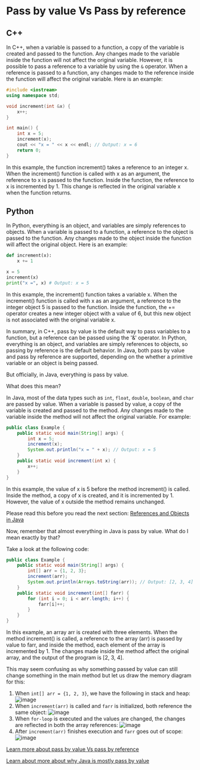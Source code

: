 # Pass by value Vs Pass by reference

## C++
In C++, when a variable is passed to a function, a copy of the variable is created and passed to the function. Any changes made to the variable inside the function will not affect the original variable. However, it is possible to pass a reference to a variable by using the `&` operator. When a reference is passed to a function, any changes made to the reference inside the function will affect the original variable. Here is an example:

```c++
#include <iostream>
using namespace std;

void increment(int &x) {
    x++;
}

int main() {
    int x = 5;
    increment(x);
    cout << "x = " << x << endl; // Output: x = 6
    return 0;
}
```
In this example, the function increment() takes a reference to an integer x. When the increment() function is called with x as an argument, the reference to x is passed to the function. Inside the function, the reference to x is incremented by 1. This change is reflected in the original variable x when the function returns.

## Python
In Python, everything is an object, and variables are simply references to objects. When a variable is passed to a function, a reference to the object is passed to the function. Any changes made to the object inside the function will affect the original object. Here is an example:

```py
def increment(x):
    x += 1

x = 5
increment(x)
print("x =", x) # Output: x = 5
```
In this example, the increment() function takes a variable x. When the increment() function is called with x as an argument, a reference to the integer object 5 is passed to the function. Inside the function, the += operator creates a new integer object with a value of 6, but this new object is not associated with the original variable x.

In summary, in C++, pass by value is the default way to pass variables to a function, but a reference can be passed using the '&' operator. In Python, everything is an object, and variables are simply references to objects, so passing by reference is the default behavior. In Java, both pass by value and pass by reference are supported, depending on the whether a primitive variable or an object is being passed.

But officially, in Java, everything is pass by value.

What does this mean?

In Java, most of the data types such as `int`, `float`, `double`, `boolean`, and `char` are passed by value. When a variable is passed by value, a copy of the variable is created and passed to the method. Any changes made to the variable inside the method will not affect the original variable. For example:

```java
public class Example {
    public static void main(String[] args) {
        int x = 5;
        increment(x);
        System.out.println("x = " + x); // Output: x = 5
    }
    public static void increment(int x) {
        x++;
    }
}
```
In this example, the value of x is 5 before the method increment() is called. Inside the method, a copy of x is created, and it is incremented by 1. However, the value of x outside the method remains unchanged.

Please read this before you read the next section: [References and Objects in Java](RefAndObj.md)

Now, remember that almost everything in Java is pass by value. What do I mean exactly by that?

Take a look at the following code:

```java
public class Example {
    public static void main(String[] args) {
        int[] arr = {1, 2, 3};
        increment(arr);
        System.out.println(Arrays.toString(arr)); // Output: [2, 3, 4]
    }
    public static void increment(int[] farr) {
        for (int i = 0; i < arr.length; i++) {
            farr[i]++;
        }
    }
}
```
In this example, an array arr is created with three elements. When the method increment() is called, a reference to the array (arr) is passed by value to farr, and inside the method, each element of the array is incremented by 1. The changes made inside the method affect the original array, and the output of the program is [2, 3, 4].

This may seem confusing as why something passed by value can still change something in the main method but let us draw the memory diagram for this:
1. When `int[] arr = {1, 2, 3}`, we have the following in stack and heap:
![image](https://user-images.githubusercontent.com/45400093/230513465-2a4013c7-7ab5-40c8-b638-1741905cee14.png)
2. When `increment(arr)` is called and `farr` is initialized, both reference the same object:
![image](https://user-images.githubusercontent.com/45400093/230513856-39c786d1-2fd7-439a-bf52-917e09bac635.png)
3. When `for-loop` is executed and the values are changed, the changes are reflected in both the array references:
![image](https://user-images.githubusercontent.com/45400093/230513417-dbd83ac9-c3b1-427d-ad58-43061a514e91.png)
4. After `increment(arr)` finishes execution and `farr` goes out of scope:
![image](https://user-images.githubusercontent.com/45400093/230513523-8ac5fdce-b442-4886-8432-dee480a28d39.png)


[Learn more about pass by value Vs pass by reference](https://stackoverflow.com/questions/373419/whats-the-difference-between-passing-by-reference-vs-passing-by-value/430958#430958)

[Learn about more about why Java is mostly pass by value](https://stackoverflow.com/questions/40480/is-java-pass-by-reference-or-pass-by-value)
